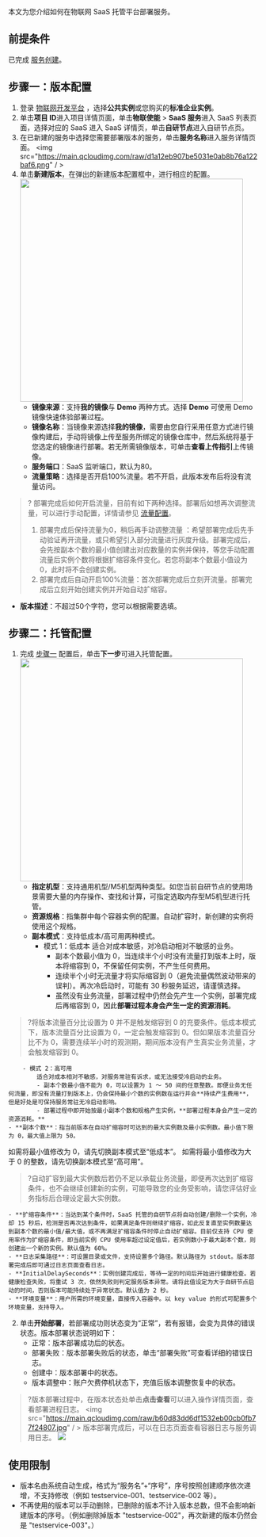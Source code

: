本文为您介绍如何在物联网 SaaS 托管平台部署服务。

## 前提条件

已完成 [服务创建](https://cloud.tencent.com/document/product/1081/50044)。

<span id="test" > </span > 

## 步骤一：版本配置

1. 登录 [物联网开发平台](https://console.cloud.tencent.com/iotexplorer) ，选择**公共实例**或您购买的**标准企业实例**。
2. 单击**项目 ID**进入项目详情页面，单击**物联使能** > **SaaS 服务**进入 SaaS 列表页面，选择对应的 SaaS 进入 SaaS 详情页，单击**自研节点**进入自研节点页。
3. 在已新建的服务中选择您需要部署版本的服务，单击**服务名称**进入服务详情页面。
<img src="https://main.qcloudimg.com/raw/d1a12eb907be5031e0ab8b76a122baf6.png"  / >
4. 单击**新建版本**，在弹出的新建版本配置框中，进行相应的配置。
<img src="https://main.qcloudimg.com/raw/409813fedddab52524862714d6a16004.jpg" style="width: 450px;" ></br>
	- **镜像来源**：支持**我的镜像**与 **Demo** 两种方式。选择 **Demo** 可使用 Demo 镜像快速体验部署过程。
	- **镜像名称**：当镜像来源选择**我的镜像**，需要由您自行采用任意方式进行镜像构建后，手动将镜像上传至服务所绑定的镜像仓库中，然后系统将基于您选定的镜像进行部署。若无所需镜像版本，可单击**查看上传指引**上传镜像。
	- **服务端口**：SaaS 监听端口，默认为80。
	- **流量策略**：选择是否开启100%流量。若不开启，此版本发布后将没有流量访问。
> ? 部署完成后如何开启流量，目前有如下两种选择。部署后如想再次调整流量，可以进行手动配置，详情请参见 [流量配置](https://cloud.tencent.com/document/product/1081/50047)。</font > 
> 1. 部署完成后保持流量为0，稍后再手动调整流量</font > ：希望部署完成后先手动验证再开流量，或只希望引入部分流量进行灰度升级。部署完成后，会先按副本个数的最小值创建出对应数量的实例并保持，等您手动配置流量后实例个数将根据扩缩容条件变化。若您将副本个数最小值设为0，此时将不会创建实例。
> 2. 部署完成后自动开启100%流量：首次部署完成后立刻开流量。部署完成后立刻开始创建实例并开始自动扩缩容。
- **版本描述**：不超过50个字符，您可以根据需要选填。



## 步骤二：托管配置 

1. 完成 [步骤一](#test) 配置后，单击**下一步**可进入托管配置。
<img src="https://main.qcloudimg.com/raw/3a69df0cb02652ead8cdc17cd09db981.jpg" style="width: 450px;" ></img> </br> 
	- **指定机型**：支持通用机型/M5机型两种类型。如您当前自研节点的使用场景需要大量的内存操作、查找和计算，可指定选取内存型M5机型进行托管。
	- **资源规格**：指集群中每个容器实例的配置。自动扩容时，新创建的实例将使用这个规格。
	- **副本模式**：支持低成本/高可用两种模式。
		- 模式 1：低成本
			适合对成本敏感，对冷启动相对不敏感的业务。
			- 副本个数最小值为 0，当连续半个小时没有流量打到版本上时，版本将缩容到 0，不保留任何实例，不产生任何费用。
			- 连续半个小时无流量才将实际缩容到 0（避免流量偶然波动带来的误判）。再次冷启动时，可能有 30 秒服务延迟，请谨慎选择。
			- 虽然没有业务流量，部署过程中仍然会先产生一个实例，部署完成后再缩容到 0，因此**部署过程本身会产生一定的资源消耗**。
>?将版本流量百分比设置为 0 并不是触发缩容到 0 的充要条件。低成本模式下，版本流量百分比设置为 0，一定会触发缩容到 0。但如果版本流量百分比不为 0，需要连续半小时的观测期，期间版本没有产生真实业务流量，才会触发缩容到 0。
>			
		- 模式 2：高可用
			适合对成本相对不敏感，对服务常驻有诉求，或无法接受冷启动的业务。
			- 副本个数最小值不能为 0，可以设置为 1 ～ 50 间的任意整数。即便业务无任何流量，即没有流量打到版本上，仍会保持最小个数的实例数在运行并会**持续产生费用**，但是好处是可保持服务常驻无冷启动影响。
			- 部署过程中即开始按最小副本个数和规格产生实例，**部署过程本身会产生一定的资源消耗。**
	- **副本个数**：指当前版本在自动扩缩容时可达到的最大实例数及最小实例数。最小值下限为 0，最大值上限为 50。
  如需将最小值修改为 0，请先切换副本模式至“低成本”。
  如需将最小值修改为大于 0 的整数，请先切换副本模式至“高可用”。
> ?自动扩容到最大实例数后若仍不足以承载业务流量，即便再次达到扩缩容条件，也不会继续创建新的实例，可能导致您的业务受影响，请您评估好业务指标后合理设定最大实例数。
>
	- **扩缩容条件**：当达到某个条件时，SaaS 托管的自研节点将自动创建/删除一个实例，冷却 15 秒后，检测是否再次达到条件，如果满足条件则继续扩缩容，如此反复直至实例数量达到副本个数的最小值/最大值，或不再满足扩缩容条件时停止自动扩缩容。目前仅支持 CPU 使用率作为扩缩容条件，即当前实例 CPU 使用率超过设定值后，若实例数小于最大副本个数，则创建出一个新的实例。默认值为 60%。
	- **日志采集路径**：可设置目录或文件，支持设置多个路径。默认路径为 stdout。版本部署完成后即可通过日志页面查看日志。
	- **InitialDelaySeconds**：实例创建完成后，等待一定的时间后开始进行健康检查。若健康检查失败，将重试 3 次，依然失败则判定服务版本异常。请将此值设定为大于自研节点启动的时间，否则版本可能持续处于异常状态。默认值为 2 秒。
	- **环境变量**：用户所需的环境变量，直接传入容器中。以 key value 的形式可配置多个环境变量，支持导入。
2. 单击**开始部署**，若部署成功则状态变为“正常”，若有报错，会变为具体的错误状态。版本部署状态说明如下：
	- 正常：版本部署成功后的状态。
	- 部署失败：版本部署失败后的状态，单击“部署失败”可查看详细的错误日志。
	- 创建中：版本部署中的状态。
	- 版本调整中：账户欠费停机状态下，充值后版本调整恢复中的状态。
>?版本部署过程中，在版本状态处单击**点击查看**可以进入操作详情页面，查看部署进程日志。
<img src="https://main.qcloudimg.com/raw/b60d83dd6df1532eb00cb0fb77f24807.jpg"  / > 
版本部署完成后，可以在日志页面查看容器日志与服务调用日志。
![](https://main.qcloudimg.com/raw/e2bb1fdd867a42f7bf5c7396433149ed.jpg)

</dx-alert > 

## 使用限制

- 版本名由系统自动生成，格式为“服务名”+“序号”，序号按照创建顺序依次递增，不支持修改（例如 testservice-001、testservice-002 等）。
- 不再使用的版本可以手动删除，已删除的版本不计入版本总数，但不会影响新建版本的序号。（例如删除掉版本 "testservice-002"，再次新建的版本仍然会是 "testservice-003"。）
